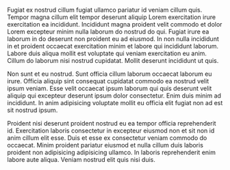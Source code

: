 Fugiat ex nostrud cillum fugiat ullamco pariatur id veniam cillum quis. Tempor magna cillum elit tempor deserunt aliquip Lorem exercitation irure exercitation ea incididunt. Incididunt magna proident velit commodo et dolor Lorem excepteur minim nulla laborum do nostrud do qui. Fugiat irure ea laborum in do deserunt non proident eu ad eiusmod. In non nulla incididunt in et proident occaecat exercitation minim et labore qui incididunt laborum. Labore duis aliqua mollit est voluptate qui veniam exercitation eu anim. Cillum do laborum nisi nostrud cupidatat. Mollit deserunt incididunt ut quis.

Non sunt et eu nostrud. Sunt officia cillum laborum occaecat laborum eu irure. Officia aliquip sint consequat cupidatat commodo ea nostrud velit ipsum veniam. Esse velit occaecat ipsum laborum qui quis deserunt velit aliquip qui excepteur deserunt ipsum dolor consectetur. Enim duis minim ad incididunt. In anim adipisicing voluptate mollit eu officia elit fugiat non ad est sit nostrud ipsum.

Proident nisi deserunt proident nostrud eu ea tempor officia reprehenderit id. Exercitation laboris consectetur in excepteur eiusmod non et sit non id anim cillum elit esse. Duis et esse ex consectetur veniam commodo do occaecat. Minim proident pariatur eiusmod et nulla cillum duis laboris proident non adipisicing adipisicing ullamco. In laboris reprehenderit enim labore aute aliqua. Veniam nostrud elit quis nisi duis.